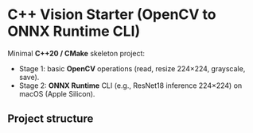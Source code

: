 # C++ Vision Starter (OpenCV to ONNX Runtime CLI)

Minimal **C++20 / CMake** skeleton project:

- Stage 1: basic **OpenCV** operations (read, resize 224×224, grayscale, save).
- Stage 2: **ONNX Runtime** CLI (e.g., ResNet18 inference 224×224) on macOS (Apple Silicon).

## Project structure
 
